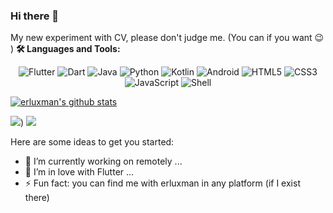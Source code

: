 ### Hi there 👋
My new experiment with CV, please don't judge me.  (You can if you want 😉 ) 
 <b> 🛠️ Languages and Tools:</b>

<p align="center">
  <img src="https://img.shields.io/badge/Flutter-02569B?style=for-the-badge&logo=flutter&logoColor=white" alt="Flutter">
  <img src="https://img.shields.io/badge/Dart-0175C2?style=for-the-badge&logo=dart&logoColor=white" alt="Dart">
  <img src="https://img.shields.io/badge/Java-ED8B00?style=for-the-badge&logo=java&logoColor=white" alt="Java">
  <img src="https://img.shields.io/badge/Python-3776AB?style=for-the-badge&logo=python&logoColor=white" alt="Python">
  <img src="https://img.shields.io/badge/Kotlin-0095D5?&style=for-the-badge&logo=kotlin&logoColor=white" alt="Kotlin">
  <img src="https://img.shields.io/badge/Android-3DDC84?style=for-the-badge&logo=android&logoColor=white" alt="Android">
  <img src="https://img.shields.io/badge/HTML5-E34F26?style=for-the-badge&logo=html5&logoColor=white" alt="HTML5">
  <img src="https://img.shields.io/badge/CSS3-1572B6?style=for-the-badge&logo=css3&logoColor=white" alt="CSS3">
  <img src="https://img.shields.io/badge/JavaScript-F7DF1E?style=for-the-badge&logo=javascript&logoColor=black" alt="JavaScript">
  <img src="https://img.shields.io/badge/Shell-4EAA25?style=for-the-badge&logo=gnu-bash&logoColor=white" alt="Shell">
</p>







<!-- ## 🛠️ Languages and Tools:

<p align="center">
  <img src="https://img.shields.io/badge/Flutter-%2302569B.svg?style=flat-square&logo=flutter&logoColor=white" alt="Flutter">
  <img src="https://img.shields.io/badge/Dart-%230175C2.svg?style=flat-square&logo=dart&logoColor=white" alt="Dart">
  <img src="https://img.shields.io/badge/Java-%23ED8B00.svg?style=flat-square&logo=java&logoColor=white" alt="Java">
  <img src="https://img.shields.io/badge/Python-%233776AB.svg?style=flat-square&logo=python&logoColor=white" alt="Python">
  <img src="https://img.shields.io/badge/Kotlin-%230095D5.svg?style=flat-square&logo=kotlin&logoColor=white" alt="Kotlin">
  <img src="https://img.shields.io/badge/Android-%233DDC84.svg?style=flat-square&logo=android&logoColor=white" alt="Android">
  <img src="https://img.shields.io/badge/HTML5-%23E34F26.svg?style=flat-square&logo=html5&logoColor=white" alt="HTML5">
  <img src="https://img.shields.io/badge/CSS3-%231572B6.svg?style=flat-square&logo=css3&logoColor=white" alt="CSS3">
  <img src="https://img.shields.io/badge/JavaScript-%23F7DF1E.svg?style=flat-square&logo=javascript&logoColor=black" alt="JavaScript">
  <img src="https://img.shields.io/badge/Shell-%234EAA25.svg?style=flat-square&logo=gnu-bash&logoColor=white" alt="Shell">
</p> -->








[![erluxman's github stats](https://github-readme-stats.vercel.app/api?username=erluxman&show_icons=true)](https://github.com/erluxman)


![](https://i.imgur.com/zxRAhBS.png))
![](https://i.imgur.com/M6QFFFL.png)

Here are some ideas to get you started:

- 🔭 I’m currently working on remotely ...
- 🌱 I’m in love with Flutter ...
- ⚡ Fun fact: you can find me with erluxman in any platform (if I exist there)
